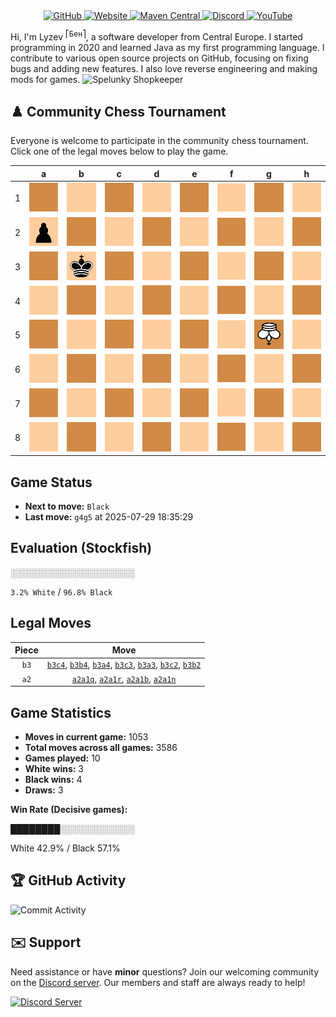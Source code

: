 <div align="center">
    <a href="https://github.com/Lyzev">
        <img src="https://wsrv.nl/?url=https://cdn.jsdelivr.net/npm/@intergrav/devins-badges@3.2.0/assets/cozy-minimal/available/github_vector.svg&w=64&h=64" alt="GitHub">
    </a>
    <a href="https://lyzev.dev">
        <img src="https://wsrv.nl/?url=https://cdn.jsdelivr.net/npm/@intergrav/devins-badges@3.2.0/assets/cozy-minimal/documentation/website_vector.svg&w=64&h=64" alt="Website">
    </a>
    <a href="https://central.sonatype.com/namespace/dev.lyzev.api">
        <img src="https://wsrv.nl/?url=https://cdn.jsdelivr.net/npm/@intergrav/devins-badges@3.2.0/assets/cozy-minimal/available/maven-central_vector.svg&w=64&h=64" alt="Maven Central">
    </a>
    <a href="https://lyzev.dev/discord">
        <img src="https://wsrv.nl/?url=https://cdn.jsdelivr.net/npm/@intergrav/devins-badges@3/assets/cozy-minimal/social/discord-plural_vector.svg&w=64&h=64" alt="Discord">
    </a>
    <a href="https://www.youtube.com/@lyzev">
        <img src="https://wsrv.nl/?url=https://cdn.jsdelivr.net/npm/@intergrav/devins-badges@3.2.0/assets/cozy-minimal/social/youtube-singular_vector.svg&w=64&h=64" alt="YouTube">
    </a>
</div>

[//]: # (23, 08 Mon 2021, 20:00:00)

Hi, I'm Lyzev <sup>⎡Бен⎤</sup>, a software developer from Central Europe. I started programming in 2020 and learned Java as my first programming language. I contribute to various open source projects on GitHub, focusing on fixing bugs and adding new features. I also love reverse engineering and making mods for games. ![Spelunky Shopkeeper](https://static.wikia.nocookie.net/spelunky/images/c/cd/Shopkeeper_HD.png/revision/latest/scale-to-height-down/18)

## :chess_pawn: Community Chess Tournament

Everyone is welcome to participate in the community chess tournament.
Click one of the legal moves below to play the game.

|   | a | b | c | d | e | f | g | h |
|---|---|---|---|---|---|---|---|---|
| 1 | ![Square](chess/assets/img/dark/square.svg) | ![Square](chess/assets/img/light/square.svg) | ![Square](chess/assets/img/dark/square.svg) | ![Square](chess/assets/img/light/square.svg) | ![Square](chess/assets/img/dark/square.svg) | ![Square](chess/assets/img/light/square.svg) | ![Square](chess/assets/img/dark/square.svg) | ![Square](chess/assets/img/light/square.svg) |
| 2 | ![p](chess/assets/img/light/black/up/pawn.svg) | [![Square](chess/assets/img/dark/square.svg)](https://github.com/Lyzev/Lyzev/issues/new?title=chess%7Cb3b2&body=Click+%27Create%27+to+submit+this+move.) | [![Square](chess/assets/img/light/square.svg)](https://github.com/Lyzev/Lyzev/issues/new?title=chess%7Cb3c2&body=Click+%27Create%27+to+submit+this+move.) | ![Square](chess/assets/img/dark/square.svg) | ![Square](chess/assets/img/light/square.svg) | ![Square](chess/assets/img/dark/square.svg) | ![Square](chess/assets/img/light/square.svg) | ![Square](chess/assets/img/dark/square.svg) |
| 3 | [![Square](chess/assets/img/dark/square.svg)](https://github.com/Lyzev/Lyzev/issues/new?title=chess%7Cb3a3&body=Click+%27Create%27+to+submit+this+move.) | ![k](chess/assets/img/light/black/up/king.svg) | [![Square](chess/assets/img/dark/square.svg)](https://github.com/Lyzev/Lyzev/issues/new?title=chess%7Cb3c3&body=Click+%27Create%27+to+submit+this+move.) | ![Square](chess/assets/img/light/square.svg) | ![Square](chess/assets/img/dark/square.svg) | ![Square](chess/assets/img/light/square.svg) | ![Square](chess/assets/img/dark/square.svg) | ![Square](chess/assets/img/light/square.svg) |
| 4 | [![Square](chess/assets/img/light/square.svg)](https://github.com/Lyzev/Lyzev/issues/new?title=chess%7Cb3a4&body=Click+%27Create%27+to+submit+this+move.) | [![Square](chess/assets/img/dark/square.svg)](https://github.com/Lyzev/Lyzev/issues/new?title=chess%7Cb3b4&body=Click+%27Create%27+to+submit+this+move.) | [![Square](chess/assets/img/light/square.svg)](https://github.com/Lyzev/Lyzev/issues/new?title=chess%7Cb3c4&body=Click+%27Create%27+to+submit+this+move.) | ![Square](chess/assets/img/dark/square.svg) | ![Square](chess/assets/img/light/square.svg) | ![Square](chess/assets/img/dark/square.svg) | ![Square](chess/assets/img/light/square.svg) | ![Square](chess/assets/img/dark/square.svg) |
| 5 | ![Square](chess/assets/img/dark/square.svg) | ![Square](chess/assets/img/light/square.svg) | ![Square](chess/assets/img/dark/square.svg) | ![Square](chess/assets/img/light/square.svg) | ![Square](chess/assets/img/dark/square.svg) | ![Square](chess/assets/img/light/square.svg) | ![K](chess/assets/img/dark/white/down/king.svg) | ![Square](chess/assets/img/light/square.svg) |
| 6 | ![Square](chess/assets/img/light/square.svg) | ![Square](chess/assets/img/dark/square.svg) | ![Square](chess/assets/img/light/square.svg) | ![Square](chess/assets/img/dark/square.svg) | ![Square](chess/assets/img/light/square.svg) | ![Square](chess/assets/img/dark/square.svg) | ![Square](chess/assets/img/light/square.svg) | ![Square](chess/assets/img/dark/square.svg) |
| 7 | ![Square](chess/assets/img/dark/square.svg) | ![Square](chess/assets/img/light/square.svg) | ![Square](chess/assets/img/dark/square.svg) | ![Square](chess/assets/img/light/square.svg) | ![Square](chess/assets/img/dark/square.svg) | ![Square](chess/assets/img/light/square.svg) | ![Square](chess/assets/img/dark/square.svg) | ![Square](chess/assets/img/light/square.svg) |
| 8 | ![Square](chess/assets/img/light/square.svg) | ![Square](chess/assets/img/dark/square.svg) | ![Square](chess/assets/img/light/square.svg) | ![Square](chess/assets/img/dark/square.svg) | ![Square](chess/assets/img/light/square.svg) | ![Square](chess/assets/img/dark/square.svg) | ![Square](chess/assets/img/light/square.svg) | ![Square](chess/assets/img/dark/square.svg) |

## Game Status

- **Next to move:** `Black`
- **Last move:** `g4g5` at 2025-07-29 18:35:29

## Evaluation (Stockfish)

░░░░░░░░░░░░░░░░░░░░

`3.2% White` / `96.8% Black`

## Legal Moves

| **Piece** | **Move** |
|:---------:|:--------:|
| `b3` | [`b3c4`](https://github.com/Lyzev/Lyzev/issues/new?title=chess%7Cb3c4&body=Click+%27Create%27+to+submit+this+move.), [`b3b4`](https://github.com/Lyzev/Lyzev/issues/new?title=chess%7Cb3b4&body=Click+%27Create%27+to+submit+this+move.), [`b3a4`](https://github.com/Lyzev/Lyzev/issues/new?title=chess%7Cb3a4&body=Click+%27Create%27+to+submit+this+move.), [`b3c3`](https://github.com/Lyzev/Lyzev/issues/new?title=chess%7Cb3c3&body=Click+%27Create%27+to+submit+this+move.), [`b3a3`](https://github.com/Lyzev/Lyzev/issues/new?title=chess%7Cb3a3&body=Click+%27Create%27+to+submit+this+move.), [`b3c2`](https://github.com/Lyzev/Lyzev/issues/new?title=chess%7Cb3c2&body=Click+%27Create%27+to+submit+this+move.), [`b3b2`](https://github.com/Lyzev/Lyzev/issues/new?title=chess%7Cb3b2&body=Click+%27Create%27+to+submit+this+move.) |
| `a2` | [`a2a1q`](https://github.com/Lyzev/Lyzev/issues/new?title=chess%7Ca2a1q&body=Click+%27Create%27+to+submit+this+move.), [`a2a1r`](https://github.com/Lyzev/Lyzev/issues/new?title=chess%7Ca2a1r&body=Click+%27Create%27+to+submit+this+move.), [`a2a1b`](https://github.com/Lyzev/Lyzev/issues/new?title=chess%7Ca2a1b&body=Click+%27Create%27+to+submit+this+move.), [`a2a1n`](https://github.com/Lyzev/Lyzev/issues/new?title=chess%7Ca2a1n&body=Click+%27Create%27+to+submit+this+move.) |

## Game Statistics

- **Moves in current game:** 1053
- **Total moves across all games:** 3586
- **Games played:** 10
- **White wins:** 3
- **Black wins:** 4
- **Draws:** 3

**Win Rate (Decisive games):**

████████░░░░░░░░░░░░

White 42.9% / Black 57.1%


## :trophy: GitHub Activity

![Commit Activity](https://lyzev.dev/assets/img/Lyzev.svg)

## :envelope: Support

Need assistance or have **minor** questions? Join our welcoming community on
the [Discord server](https://lyzev.dev/discord). Our members and staff are always ready to help!

[![Discord Server](https://cdn.jsdelivr.net/npm/@intergrav/devins-badges@3/assets/cozy/social/discord-plural_vector.svg)](https://lyzev.dev/discord)

